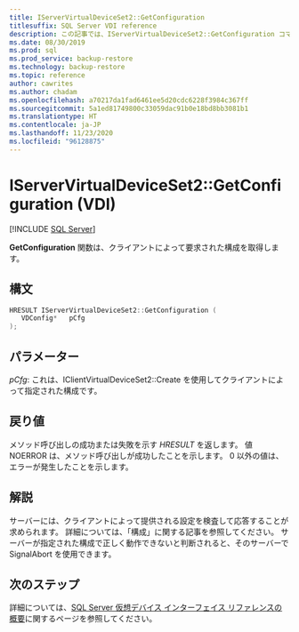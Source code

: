 ```yaml
---
title: IServerVirtualDeviceSet2::GetConfiguration
titlesuffix: SQL Server VDI reference
description: この記事では、IServerVirtualDeviceSet2::GetConfiguration コマンドのリファレンスを提供します。
ms.date: 08/30/2019
ms.prod: sql
ms.prod_service: backup-restore
ms.technology: backup-restore
ms.topic: reference
author: cawrites
ms.author: chadam
ms.openlocfilehash: a70217da1fad6461ee5d20cdc6228f3984c367ff
ms.sourcegitcommit: 5a1ed81749800c33059dac91b0e18bd8bb3081b1
ms.translationtype: HT
ms.contentlocale: ja-JP
ms.lasthandoff: 11/23/2020
ms.locfileid: "96128875"
---
```

# <a name="iservervirtualdeviceset2getconfiguration-vdi"></a>IServerVirtualDeviceSet2::GetConfiguration (VDI)

[!INCLUDE [SQL Server](../../../includes/applies-to-version/sqlserver.md)]

**GetConfiguration** 関数は、クライアントによって要求された構成を取得します。

## <a name="syntax"></a>構文

```c
HRESULT IServerVirtualDeviceSet2::GetConfiguration (
   VDConfig*   pCfg
);
```

## <a name="parameters"></a>パラメーター

*pCfg*: これは、IClientVirtualDeviceSet2::Create を使用してクライアントによって指定された構成です。

## <a name="return-value"></a>戻り値

メソッド呼び出しの成功または失敗を示す *HRESULT* を返します。 値 NOERROR は、メソッド呼び出しが成功したことを示します。 0 以外の値は、エラーが発生したことを示します。

## <a name="remarks"></a>解説

サーバーには、クライアントによって提供される設定を検査して応答することが求められます。 詳細については、「構成」に関する記事を参照してください。 サーバーが指定された構成で正しく動作できないと判断されると、そのサーバーで SignalAbort を使用できます。

## <a name="next-steps"></a>次のステップ

詳細については、[SQL Server 仮想デバイス インターフェイス リファレンスの概要](reference-virtual-device-interface.md)に関するページを参照してください。